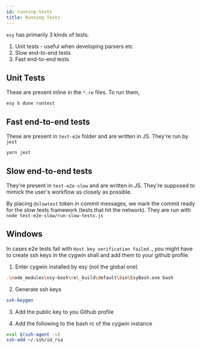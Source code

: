 ```yaml
---
id: running-tests
title: Running Tests
---
```


`esy` has primarily 3 kinds of tests.

1. Unit tests - useful when developing parsers etc
2. Slow end-to-end tests 
3. Fast end-to-end tests


## Unit Tests

These are present inline in the `*.re` files. To run them,

```
esy b dune runtest
```

## Fast end-to-end tests

These are present in `test-e2e` folder and are written in JS. They're run by `jest`

```
yarn jest
```

## Slow end-to-end tests
They're present in `test-e2e-slow` and are written in JS. They're supposed to mimick the user's workflow
as closely as possible.

By placing `@slowtest` token in commit messages, we mark the commit ready for the slow tests framework
(tests that hit the network). They are run with `node test-e2e-slow/run-slow-tests.js`

## Windows

In cases e2e tests fail with `Host key verification failed.`, you might have to create ssh keys
in the cygwin shall and add them to your github profile.

1. Enter cygwin installed by esy (not the global one)

```sh
.\node_modules\esy-bash\re\_build\default\bin\EsyBash.exe bash
```

2. Generate ssh keys

```sh
ssh-keygen
```

3. Add the public key to you Github profile

4. Add the following to the bash rc of the cygwin instance

```sh
eval $(ssh-agent -s)
ssh-add ~/.ssh/id_rsa
```


